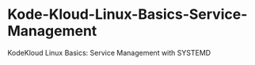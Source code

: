 # Kode-Kloud-Linux-Basics-Service-Management
KodeKloud Linux Basics: Service Management with SYSTEMD
